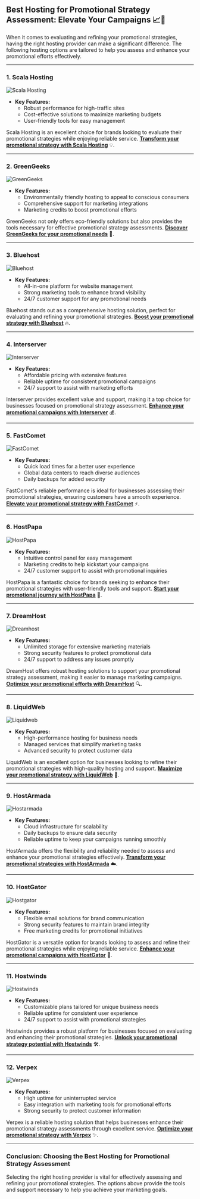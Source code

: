 ## Best Hosting for Promotional Strategy Assessment: Elevate Your Campaigns 📈🚀

When it comes to evaluating and refining your promotional strategies, having the right hosting provider can make a significant difference. The following hosting options are tailored to help you assess and enhance your promotional efforts effectively.

---

### 1. Scala Hosting
![Scala Hosting](https://i.imgur.com/uJ5JIK3.png "Scala Web Hosting")

- **Key Features:**
  - Robust performance for high-traffic sites
  - Cost-effective solutions to maximize marketing budgets
  - User-friendly tools for easy management

Scala Hosting is an excellent choice for brands looking to evaluate their promotional strategies while enjoying reliable service. **[Transform your promotional strategy with Scala Hosting](https://snipitx.com/scala-jy)** 💡.

---

### 2. GreenGeeks
![GreenGeeks](https://i.imgur.com/eEwuntu.jpg "GreenGeeks Hosting")

- **Key Features:**
  - Environmentally friendly hosting to appeal to conscious consumers
  - Comprehensive support for marketing integrations
  - Marketing credits to boost promotional efforts

GreenGeeks not only offers eco-friendly solutions but also provides the tools necessary for effective promotional strategy assessments. **[Discover GreenGeeks for your promotional needs](https://snipitx.com/greengeeks-jy)** 🌱.

---

### 3. Bluehost
![Bluehost](https://i.imgur.com/PasFF9E.jpeg "Bluehost Hosting")

- **Key Features:**
  - All-in-one platform for website management
  - Strong marketing tools to enhance brand visibility
  - 24/7 customer support for any promotional needs

Bluehost stands out as a comprehensive hosting solution, perfect for evaluating and refining your promotional strategies. **[Boost your promotional strategy with Bluehost](https://snipitx.com/bluehost-jy)** 🔥.

---

### 4. Interserver
![Interserver](https://i.imgur.com/OM5dOEW.jpeg "Interserver Hosting")

- **Key Features:**
  - Affordable pricing with extensive features
  - Reliable uptime for consistent promotional campaigns
  - 24/7 support to assist with marketing efforts

Interserver provides excellent value and support, making it a top choice for businesses focused on promotional strategy assessment. **[Enhance your promotional campaigns with Interserver](https://snipitx.com/interserver-jy)** 💰.

---

### 5. FastComet
![FastComet](https://i.imgur.com/7qgXuWp.png "FastComet Hosting")

- **Key Features:**
  - Quick load times for a better user experience
  - Global data centers to reach diverse audiences
  - Daily backups for added security

FastComet's reliable performance is ideal for businesses assessing their promotional strategies, ensuring customers have a smooth experience. **[Elevate your promotional strategy with FastComet](https://snipitx.com/fastcomet-jy)** ⚡️.

---

### 6. HostPapa
![HostPapa](https://i.imgur.com/ouDTkvl.jpeg "HostPapa Hosting")

- **Key Features:**
  - Intuitive control panel for easy management
  - Marketing credits to help kickstart your campaigns
  - 24/7 customer support to assist with promotional inquiries

HostPapa is a fantastic choice for brands seeking to enhance their promotional strategies with user-friendly tools and support. **[Start your promotional journey with HostPapa](https://snipitx.com/hostpapa-jy)** 🎊.

---

### 7. DreamHost
![Dreamhost](https://i.imgur.com/rXIg8ip.jpeg "Dreamhost Hosting")

- **Key Features:**
  - Unlimited storage for extensive marketing materials
  - Strong security features to protect promotional data
  - 24/7 support to address any issues promptly

DreamHost offers robust hosting solutions to support your promotional strategy assessment, making it easier to manage marketing campaigns. **[Optimize your promotional efforts with DreamHost](https://snipitx.com/dreamhost-jy)** 🔍.

---

### 8. LiquidWeb
![Liquidweb](https://i.imgur.com/4IvT9SC.jpeg "Liquidweb Hosting")

- **Key Features:**
  - High-performance hosting for business needs
  - Managed services that simplify marketing tasks
  - Advanced security to protect customer data

LiquidWeb is an excellent option for businesses looking to refine their promotional strategies with high-quality hosting and support. **[Maximize your promotional strategy with LiquidWeb](https://snipitx.com/liquidweb-jy)** 🚀.

---

### 9. HostArmada
![Hostarmada](https://i.imgur.com/KFbdf3o.jpeg "Hostarmada Hosting")

- **Key Features:**
  - Cloud infrastructure for scalability
  - Daily backups to ensure data security
  - Reliable uptime to keep your campaigns running smoothly

HostArmada offers the flexibility and reliability needed to assess and enhance your promotional strategies effectively. **[Transform your promotional strategies with HostArmada](https://snipitx.com/hostarmada-jy)** ☁️.

---

### 10. HostGator
![Hostgator](https://i.imgur.com/BcVkH57.jpeg "Hostgator Hosting")

- **Key Features:**
  - Flexible email solutions for brand communication
  - Strong security features to maintain brand integrity
  - Free marketing credits for promotional initiatives

HostGator is a versatile option for brands looking to assess and refine their promotional strategies while enjoying reliable service. **[Enhance your promotional campaigns with HostGator](https://snipitx.com/hostgator-jy)** 🔑.

---

### 11. Hostwinds
![Hostwinds](https://i.imgur.com/53aSNXx.jpeg "Hostwinds Hosting")

- **Key Features:**
  - Customizable plans tailored for unique business needs
  - Reliable uptime for consistent user experience
  - 24/7 support to assist with promotional strategies

Hostwinds provides a robust platform for businesses focused on evaluating and enhancing their promotional strategies. **[Unlock your promotional strategy potential with Hostwinds](https://snipitx.com/hostwinds-jy)** 🛠️.

---

### 12. Verpex
![Verpex](https://i.imgur.com/6x5LhiS.jpeg "Verpex Hosting")

- **Key Features:**
  - High uptime for uninterrupted service
  - Easy integration with marketing tools for promotional efforts
  - Strong security to protect customer information

Verpex is a reliable hosting solution that helps businesses enhance their promotional strategy assessments through excellent service. **[Optimize your promotional strategy with Verpex](https://snipitx.com/verpex-jy)** ✨.

---

### Conclusion: Choosing the Best Hosting for Promotional Strategy Assessment
Selecting the right hosting provider is vital for effectively assessing and refining your promotional strategies. The options above provide the tools and support necessary to help you achieve your marketing goals.
